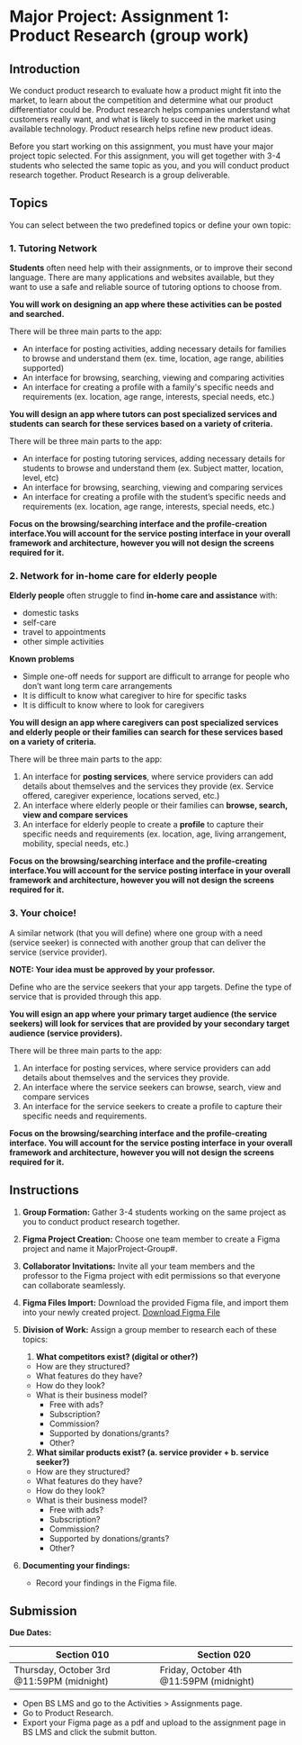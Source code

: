 # Major Project: Assignment 1: Product Research (group work)

## Introduction

We conduct product research to evaluate how a product might fit into the market, to learn about the competition and determine what our product differentiator could be. Product research helps companies understand what customers really want, and what is likely to succeed in the market using available technology. Product research helps refine new product ideas.

Before you start working on this assignment, you must have your major project topic selected. For this assignment, you will get together with 3-4 students who selected the same topic as you, and you will conduct product research together. Product Research is a group deliverable.

## Topics

You can select between the two predefined topics or define your own topic:

### 1. Tutoring Network

**Students** often need help with their assignments, or to improve their second language. There are many applications and websites available, but they want to use a safe and reliable source of tutoring options to choose from.


**You will work on designing an app where these activities can be posted and searched.**

There will be three main parts to the app:

- An interface for posting activities, adding necessary details for families to browse and understand them (ex. time, location, age range, abilities supported)
- An interface for browsing, searching, viewing and comparing activities
- An interface for creating a profile with a family's specific needs and requirements (ex. location, age range, interests, special needs, etc.)

**You will design an app where tutors can post specialized services and students can search for these services based on a variety of criteria.**

There will be three main parts to the app:
- An interface for posting tutoring services, adding necessary details for students to browse and understand them (ex. Subject matter, location, level, etc)
- An interface for browsing, searching, viewing and comparing services
- An interface for creating a profile with the student’s specific needs and requirements (ex. location, age range, interests, special needs, etc.)

**Focus on the browsing/searching interface and the profile-creation interface.You will account for the service posting interface in your overall framework and architecture, however you will not design the screens required for it.**



### 2. Network for in-home care for elderly people

**Elderly people** often struggle to find **in-home care and assistance** with: 
- domestic tasks
- self-care
- travel to appointments
- other simple activities

**Known problems**
- Simple one-off needs for support are difficult to arrange for people who don’t want long term care arrangements
- It is difficult to know what caregiver to hire for specific tasks
- It is difficult to know where to look for caregivers 


**You will design an app where caregivers can post specialized services and elderly people or their families can search for these services based on a variety of criteria.**

There will be three main parts to the app:
1. An interface for **posting services**, where service providers can add details about themselves and the services they provide (ex. Service offered, caregiver experience, locations served, etc.)
2. An interface where elderly people or their families can **browse, search, view and compare services**
3. An interface for elderly people to create a **profile** to capture their specific needs and requirements (ex. location, age, living arrangement, mobility, special needs, etc.)


**Focus on the browsing/searching interface and the profile-creating interface.You will account for the service posting interface in your overall framework and architecture, however you will not design the screens required for it.**

### 3. Your choice!

A similar network (that you will define) where one group with a need (service seeker) is connected with another group that can deliver the service (service provider).

**NOTE: Your idea must be approved by your professor.**

Define who are the service seekers that your app targets.
Define the type of service that is provided through this app.

**You will esign an app where your primary target audience (the service seekers) will look for services that are provided by your secondary target audience (service providers).**

There will be three main parts to the app:
1. An interface for posting services, where service providers can add details about themselves and the services they provide.
2. An interface where the service seekers can browse, search, view and compare services
3. An interface for the service seekers to create a profile to capture their specific needs and requirements.


**Focus on the browsing/searching interface and the profile-creating interface. You will account for the service posting interface in your overall framework and architecture, however you will not design the screens required for it.**

## Instructions

1. **Group Formation:** Gather 3-4 students working on the same project as you to conduct product research together.

2. **Figma Project Creation:** Choose one team member to create a Figma project and name it MajorProject-Group#.

3. **Collaborator Invitations:** Invite all your team members and the professor to the Figma project with edit permissions so that everyone can collaborate seamlessly.

4. **Figma Files Import:** Download the provided Figma file, and import them into your newly created project. [Download Figma File](https://drive.google.com/file/d/1PTfAn4_ucUKQDlG7UtVZ-QFEVcxITuOv/view?usp=drive_link)

5. **Division of Work:** Assign a group member to research each of these topics:
   1. **What competitors exist? (digital or other?)**
   - How are they structured?
   - What features do they have?
   - How do they look?
   - What is their business model?
     - Free with ads?
     - Subscription?
     - Commission?
     - Supported by donations/grants?
     - Other?
   2. **What similar products exist? (a. service provider + b. service seeker?)**
   - How are they structured?
   - What features do they have?
   - How do they look?
   - What is their business model?
     - Free with ads?
     - Subscription?
     - Commission?
     - Supported by donations/grants?
     - Other?
6. **Documenting your findings:**
   - Record your findings in the Figma file.

## Submission

**Due Dates:**

| Section 010                                          | Section 020                                          |
| ---------------------------------------------------- | ---------------------------------------------------- |
| Thursday, October 3rd @11:59PM (midnight)            | Friday, October 4th @11:59PM (midnight)              |

- Open BS LMS and go to the Activities > Assignments page.
- Go to Product Research.
- Export your Figma page as a pdf and upload to the assignment page in BS LMS and click the submit button.
